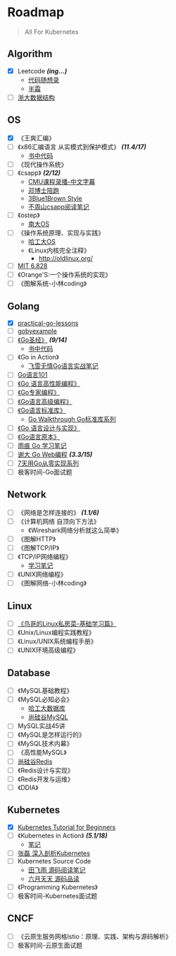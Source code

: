 # Roadmap

> All For Kubernetes

## Algorithm
- [x] Leetcode ***(ing...)***
    - [代码随想录](https://programmercarl.com/)
    - [半霜](https://github.com/halfrost/LeetCode-Go)
- [ ] [浙大数据结构](https://www.icourse163.org/learn/ZJU-93001?tid=1465570445#/learn/content)

## OS
- [x] 《王爽汇编》
- [ ] 《x86汇编语言 从实模式到保护模式》 ***(11.4/17)***
    - [书中代码](https://github.com/chengleqi/x86-asm-book-source)
- [ ] 《现代操作系统》
- [ ] 《csapp》 ***(2/12)***
    - [CMU课程录播-中文字幕](https://www.bilibili.com/video/BV1iW411d7hd)
    - [邓博士陪跑](https://www.bilibili.com/video/BV1hf4y1P7qW)
    - [3Blue1Brown Style](https://www.bilibili.com/video/BV1cD4y1D7uR)
    - [不周山csapp阅读笔记](https://wdxtub.com/work/)
- [ ] 《ostep》
    - [南大OS](https://www.bilibili.com/video/BV1N741177F5)
- [ ] 《操作系统原理、实现与实践》
    - [哈工大OS](https://www.bilibili.com/video/BV1d4411v7u7)
    - 《Linux内核完全注释》
        - http://oldlinux.org/
- [ ] [MIT 6.828](https://pdos.csail.mit.edu/6.828/2019/schedule.html)
- [ ] 《Orange'S:一个操作系统的实现》
- [ ] 《图解系统-小林coding》

## Golang
- [x] [practical-go-lessons](https://www.practical-go-lessons.com/)
- [ ] [gobyexample](https://gobyexample.com/)
- [ ] [《Go圣经》](https://wizardforcel.gitbooks.io/build-web-application-with-golang/content/preface.html) ***(9/14)***
    - [书中代码](https://github.com/chengleqi/goBible)
- [ ] 《Go in Action》
    - [飞雪无情Go语言实战笔记](https://www.flysnow.org/2017/03/04/go-in-action-go-package.html)
- [ ] [Go语言101](https://gfw.go101.org/article/101.html)
- [ ] [《Go 语言高性能编程》](https://geektutu.com/post/high-performance-go.html)
- [ ] [《Go专家编程》](https://rainbowmango.gitbook.io/go/)
- [ ] [《Go语言高级编程》](https://chai2010.cn/advanced-go-programming-book/)
- [ ] [《Go语言标准库》](https://github.com/polaris1119/The-Golang-Standard-Library-by-Example)
    - [Go Walkthrough Go标准库系列](https://medium.com/go-walkthrough)
- [ ] [《Go 语言设计与实现》](https://draveness.me/golang/)
- [ ] [《Go语言原本》](https://golang.design/under-the-hood/)
- [ ] [雨痕 Go 学习笔记](https://github.com/qyuhen/book)
- [ ] [谢大 Go Web编程](https://wizardforcel.gitbooks.io/build-web-application-with-golang/content/preface.html) ***(3.3/15)***
- [ ] [7天用Go从零实现系列](https://geektutu.com/post/gee.html)
- [ ] 极客时间-Go面试题

## Network
- [ ] 《网络是怎样连接的》 ***(1.1/6)***
- [ ] 《计算机网络 自顶向下方法》
    - 《Wireshark网络分析就这么简单》
- [ ] 《图解HTTP》
- [ ] 《图解TCP/IP》
- [ ] 《TCP/IP网络编程》
    - [学习笔记](https://github.com/riba2534/TCP-IP-NetworkNote)
- [ ] 《UNIX网络编程》
- [ ] 《图解网络-小林coding》

## Linux
- [ ] [《鸟哥的Linux私房菜-基础学习篇》](https://wizardforcel.gitbooks.io/vbird-linux-basic-4e/content/index.html)
- [ ] 《Unix/Linux编程实践教程》
- [ ] 《Linux/UNIX系统编程手册》
- [ ] 《UNIX环境高级编程》

## Database
- [ ] 《MySQL基础教程》
- [ ] 《MySQL必知必会》
    - [哈工大数据库](https://www.bilibili.com/video/BV1PJ411F78b)
    - [尚硅谷MySQL](https://www.bilibili.com/video/BV1iq4y1u7vj)
- [ ] MySQL实战45讲
- [ ] 《MySQL是怎样运行的》
- [ ] 《MySQL技术内幕》
- [ ] 《高性能MySQL》
- [ ] [尚硅谷Redis](https://www.bilibili.com/video/BV1Rv41177Af)
- [ ] 《Redis设计与实现》
- [ ] 《Redis开发与运维》
- [ ] 《DDIA》

## Kubernetes
- [x] [Kubernetes Tutorial for Beginners](https://youtu.be/X48VuDVv0do)
- [ ] 《Kubernetes in Action》 ***(5.1/18)***
    - [笔记](https://chengleqi.notion.site/Kubernetes-in-Action-b2706120ab174888817b1aa454cc8785)
- [ ] [张磊 深入剖析Kubernetes](https://time.geekbang.org/column/intro/100015201)
- [ ] Kubernetes Source Code
    - [田飞雨 源码阅读笔记](https://blog.tianfeiyu.com/source-code-reading-notes/)
    - [六月天天 源码品读](https://junedayday.github.io/categories/%E6%BA%90%E7%A0%81%E9%98%85%E8%AF%BB/)
- [ ] 《Programming Kubernetes》
- [ ] 极客时间-Kubernetes面试题

## CNCF
- [ ] 《云原生服务网格Istio：原理、实践、架构与源码解析》
- [ ] 极客时间-云原生面试题